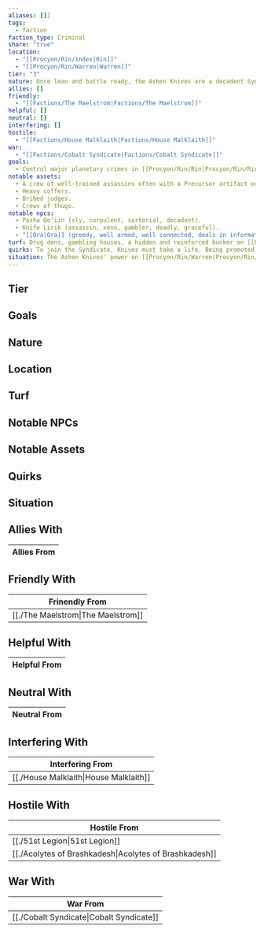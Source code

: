 ```yaml
---
aliases: []]
tags:
  - faction
faction_type: Criminal
share: "true"
location:
  - "[[Procyon/Rin/index|Rin]]"
  - "[[Procyon/Rin/Warren|Warren]]"
tier: "3"
nature: Once lean and battle ready, the Ashen Knives are a decadent Syndicate focused on drugs, gambling, and pleasures of the flesh.
allies: []
friendly:
  - "[[Factions/The Maelstrom|Factions/The Maelstrom]]"
helpful: []
neutral: []
interfering: []
hostile:
  - "[[Factions/House Malklaith|Factions/House Malklaith]]"
war:
  - "[[Factions/Cobalt Syndicate|Factions/Cobalt Syndicate]]"
goals:
  - Control major planetary crimes in [[Procyon/Rin/Rin|Procyon/Rin/Rin]].
notable assets:
  - A crew of well-trained assassins often with a Precursor artifact or two up their sleeves.
  - Heavy coffers.
  - Bribed judges.
  - Crews of thugs.
notable npcs:
  - Pasha Qo’iin (sly, corpulent, sartorial, decadent).
  - Knife Lirik (assassin, xeno, gambler, deadly, graceful).
  - "[[Ora|Ora]] (greedy, well armed, well connected, deals in information)."
turf: Drug dens, gambling houses, a hidden and reinforced bunker on [[Procyon/Rin/Warren|Procyon/Rin/Warren]].
quirks: To join the Syndicate, Knives must take a life. Being promoted requires doing unsavory tasks. Their regional leaders are titled “Pashas.”
situation: The Ashen Knives' power on [[Procyon/Rin/Warren|Procyon/Rin/Warren]] has filled the Knives’ coffers, and now their sights are set on expanding.
---
```

## Tier



## Goals



## Nature



## Location



## Turf



## Notable NPCs



## Notable Assets



## Quirks



## Situation



## Allies With



| Allies From |
| ----------- |


## Friendly With



| Frinendly From                               |
| -------------------------------------------- |
| [[./The Maelstrom\|The Maelstrom]] |


## Helpful With



| Helpful From |
| ------------ |


## Neutral With




| Neutral From |
| ------------ |



## Interfering With




| Interfering From                                 |
| ------------------------------------------------ |
| [[./House Malklaith\|House Malklaith]] |



## Hostile With




| Hostile From                                                     |
| ---------------------------------------------------------------- |
| [[./51st Legion\|51st Legion]]                         |
| [[./Acolytes of Brashkadesh\|Acolytes of Brashkadesh]] |



## War With



| War From                                           |
| -------------------------------------------------- |
| [[./Cobalt Syndicate\|Cobalt Syndicate]] |

